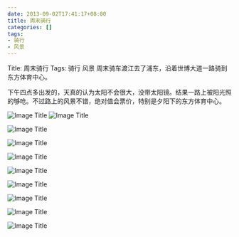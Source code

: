```yaml
---
date: 2013-09-02T17:41:17+08:00
title: 周末骑行
categories: []
tags:
- 骑行
- 风景
---
```

Title: 周末骑行
Tags: 骑行 风景
周末骑车渡江去了浦东，沿着世博大道一路骑到东方体育中心。

下午四点多出发的，天真的认为太阳不会很大，没带太阳镜。结果一路上被阳光照的够呛。不过路上的风景不错，绝对值会票价，特别是夕阳下的东方体育中心。

![Image Title](/_image/2013-09-02/2013-08-31-18.02.16.jpg)
![Image Title](/_image/2013-09-02/2013-09-01-16.47.17.jpg)

![Image Title](/_image/2013-09-02/2013-09-01-17.39.46.jpg)

![Image Title](/_image/2013-09-02/2013-09-01-17.40.49.jpg)

![Image Title](/_image/2013-09-02/2013-09-01-17.45.59.jpg)

![Image Title](/_image/2013-09-02/2013-09-01-17.52.42.jpg)

![Image Title](/_image/2013-09-02/2013-09-01-17.53.32.jpg)

![Image Title](/_image/2013-09-02/2013-09-01-18.32.31.jpg)

![Image Title](/_image/2013-09-02/2013-09-01-18.38.30.jpg)

![Image Title](/_image/2013-09-02/2013-09-01-18.39.27.jpg)

